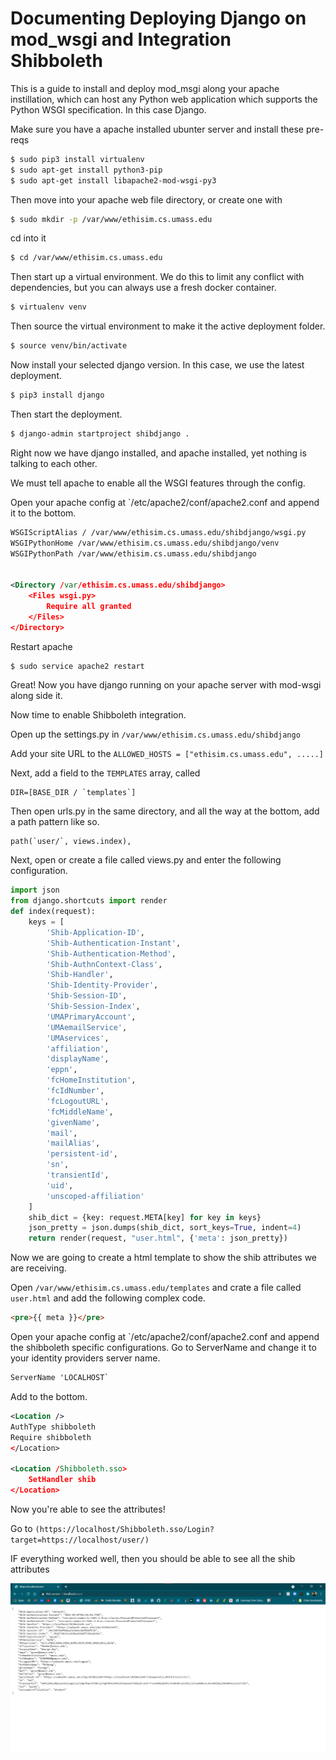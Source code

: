 # Documenting Deploying Django on mod_wsgi and Integration Shibboleth 

This is a guide to install and deploy mod_msgi along your apache instillation, which can host any Python web application which supports the Python WSGI specification. In this case Django.

Make sure you have a apache installed ubunter server and install these pre-reqs

``` bash
$ sudo pip3 install virtualenv 
$ sudo apt-get install python3-pip 
$ sudo apt-get install libapache2-mod-wsgi-py3 
```

Then move into your apache web file directory, or create one with

``` bash 
$ sudo mkdir -p /var/www/ethisim.cs.umass.edu 
```

cd into it

``` bash
$ cd /var/www/ethisim.cs.umass.edu 
```

Then start up a virtual environment. We do this to limit any conflict with dependencies, but you can always use a fresh docker container.

``` bash
$ virtualenv venv 
```

Then source the virtual environment to make it the active deployment folder.

``` bash
$ source venv/bin/activate 
```
Now install your selected django version. In this case, we use the latest deployment.

``` bash
$ pip3 install django 
```

Then start the deployment.

``` bash 
$ django-admin startproject shibdjango . 
```

Right now we have django installed, and apache installed, yet nothing is talking to each other.

We must tell apache to enable all the WSGI features through the config.

Open your apache config at `/etc/apache2/conf/apache2.conf and append it to the bottom.

``` xml
WSGIScriptAlias / /var/www/ethisim.cs.umass.edu/shibdjango/wsgi.py 
WSGIPythonHome /var/www/ethisim.cs.umass.edu/shibdjango/venv
WSGIPythonPath /var/www/ethisim.cs.umass.edu/shibdjango 


<Directory /var/ethisim.cs.umass.edu/shibdjango> 
    <Files wsgi.py> 
        Require all granted 
    </Files> 
</Directory> 
```

Restart apache
``` bash
$ sudo service apache2 restart
```


Great! Now you have django running on your apache server with mod-wsgi along side it.

Now time to enable Shibboleth integration.

Open up the settings.py in `/var/www/ethisim.cs.umass.edu/shibdjango`

Add your site URL to the `ALLOWED_HOSTS = ["ethisim.cs.umass.edu", .....]`

Next, add a field to the `TEMPLATES` array, called 
```
DIR=[BASE_DIR / `templates`]
```
Then open urls.py in the same directory, and all the way at the bottom, add a path pattern like so.

```
path(`user/`, views.index),
```

Next, open or create a file called views.py and enter the following configuration.

``` python
import json
from django.shortcuts import render
def index(request):
    keys = [
        'Shib-Application-ID',
        'Shib-Authentication-Instant',
        'Shib-Authentication-Method',
        'Shib-AuthnContext-Class',
        'Shib-Handler',
        'Shib-Identity-Provider',
        'Shib-Session-ID',
        'Shib-Session-Index',
        'UMAPrimaryAccount',
        'UMAemailService',
        'UMAservices',
        'affiliation',
        'displayName',
        'eppn',
        'fcHomeInstitution',
        'fcIdNumber',
        'fcLogoutURL',
        'fcMiddleName',
        'givenName',
        'mail',
        'mailAlias',
        'persistent-id',
        'sn',
        'transientId',
        'uid',
        'unscoped-affiliation'
    ]
    shib_dict = {key: request.META[key] for key in keys}
    json_pretty = json.dumps(shib_dict, sort_keys=True, indent=4)
    return render(request, "user.html", {'meta': json_pretty})
```

Now we are going to create a html template to show the shib attributes we are receiving.

Open `/var/www/ethisim.cs.umass.edu/templates` and crate a file called `user.html` and add the following complex code.

``` html
<pre>{{ meta }}</pre>
```

Open your apache config at `/etc/apache2/conf/apache2.conf and append the shibboleth specific configurations. Go to ServerName and change it to your identity providers server name.

``` xml
ServerName 'LOCALHOST`
```

Add to the bottom.

``` xml
<Location />
AuthType shibboleth
Require shibboleth
</Location>

<Location /Shibboleth.sso>
    SetHandler shib
</Location>
```

Now you're able to see the attributes!

Go to `(https://localhost/Shibboleth.sso/Login?target=https://localhost/user/)`

IF everything worked well, then you should be able to see all the shib attributes

![](image.png)
